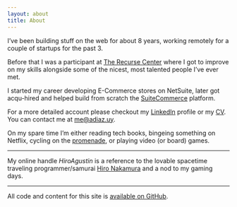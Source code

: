 ```yaml
---
layout: about
title: About
---
```


I’ve been building stuff on the web for about 8 years, working remotely for a couple of startups for the past 3.

Before that I was a participant at [The Recurse Center](https://www.recurse.com/) where I got to improve on my skills alongside some of the nicest, most talented people I’ve ever met.

I started my career developing E-Commerce stores on NetSuite, later got acqu-hired and helped build from scratch the [SuiteCommerce](http://www.netsuite.com/portal/products/suitecommerce.shtml) platform.

For a more detailed account please checkout my [LinkedIn](https://www.linkedin.com/in/HiroAgustin/en/) profile or my [CV](/Resume.pdf). You can contact me at [me@adiaz.uy](mailto:me@adiaz.uy).

On my spare time I’m either reading tech books, bingeing something on Netflix, cycling on the [promenade](https://www.tripadvisor.com/ShowUserReviews-g294323-d2233045-r196103509-Rambla_de_Montevideo-Montevideo_Montevideo_Department.html), or playing video (or board) games.

***

My online handle *HiroAgustin* is a reference to the lovable spacetime traveling programmer/samurai [Hiro Nakamura](https://en.wikipedia.org/wiki/Hiro_Nakamura) and a nod to my gaming days.

***

All code and content for this site is [available on GitHub](https://github.com/HiroAgustin/adiaz.github.com/).
